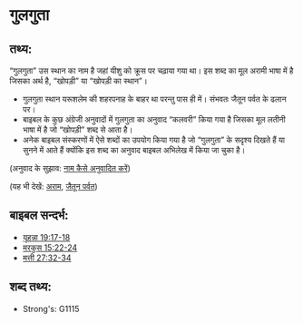 # गुलगुता #

## तथ्य: ##

 “गुलगुता” उस स्थान का नाम है जहां यीशु को क्रूस पर चढ़ाया गया था। इस शब्द का मूल अरामी भाषा में है जिसका अर्थ है, “खोपड़ी” या “खोपड़ी का स्थान”। 

* गुलगुता स्थान यरूशलेम की शहरपनाह के बाहर था परन्तु पास ही में। संभवतः जैतून पर्वत के ढलान पर।
* बाइबल के कुछ अंग्रेजी अनुवादों में गुलगुता का अनुवाद “कलवरी” किया गया है जिसका मूल लतीनी भाषा में है जो “खोपड़ी” शब्द से आता है। 
* अनेक बाइबल संस्करणों में ऐसे शब्दों का उपयोग किया गया है जो “गुलगुता” के सदृश्य दिखते हैं या सुनने में आते हैं क्योंकि इस शब्द का अनुवाद बाइबल अभिलेख में किया जा चुका है। 

(अनुवाद के सुझाव: [नाम कैसे अनुवादित करें](rc://hi/ta/man/translate/translate-names))

(यह भी देखें: [अराम](../names/aram.md), [जैतून पर्वत](../names/mountofolives.md))

## बाइबल सन्दर्भ: ##

* [यूहन्ना 19:17-18](rc://hi/tn/help/jhn/19/17)
* [मरकुस 15:22-24](rc://hi/tn/help/mrk/15/22)
* [मत्ती 27:32-34](rc://hi/tn/help/mat/27/32)

## शब्द तथ्य: ##

* Strong's: G1115
